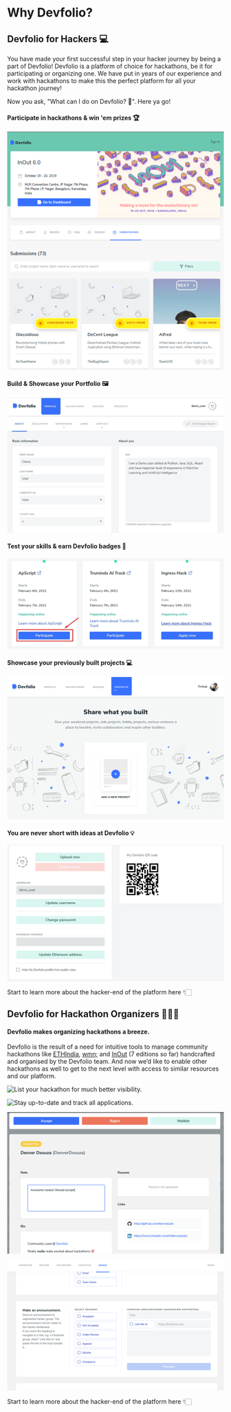 # Why Devfolio?

## Devfolio for Hackers 💻

You have made your first successful step in your hacker journey by being a part of Devfolio! Devfolio is a platform of choice for hackathons, be it for participating or organizing one. We have put in years of our experience and work with hackathons to make this the perfect platform for all your hackathon journey!

Now you ask, "What can I do on Devfolio? 🤔". Here ya go!

#### Participate in hackathons & win 'em prizes 🏆

![](../.gitbook/assets/image%20%2879%29.png)

#### Build & Showcase your Portfolio 🖼️

![](../.gitbook/assets/image%20%2887%29.png)

#### Test your skills & earn Devfolio badges 🏅

![](../.gitbook/assets/image%20%2875%29.png)

#### Showcase your previously built projects 💻

![You can showcase projects even if you have not submitted them to any hackathon!](../.gitbook/assets/image%20%2893%29.png)

#### You are never short with ideas at Devfolio 💡

![](../.gitbook/assets/image%20%2897%29.png)

Start to learn more about the hacker-end of the platform here 👇🏻

## Devfolio for Hackathon Organizers 🤹🏻‍♂️

#### Devfolio makes organizing hackathons a breeze.

Devfolio is the result of a need for intuitive tools to manage community hackathons like [ETHIndia](http://ethindia.co/), [wmn;](https://wmn.community/) and [InOut](http://hackinout.co/) \(7 editions so far\) handcrafted and organised by the Devfolio team. And now we’d like to enable other hackathons as well to get to the next level with access to similar resources and our platform.

![List your hackathon for much better visibility.](https://paper-attachments.dropbox.com/s_EC756F725F722BE94AD6EAF2936AE8E1CD7C7FCA9F39008B5476A130D7EE4B13_1568481116919_Screen+Shot+2019-09-14+at+10.13.53+PM.png)

![Stay up-to-date and track all applications.](https://paper-attachments.dropbox.com/s_DF39119415D48D75A41A3100993F6D58FD194B951BE3C3AAB4AD2039B88A3347_1566654262029_Screen+Shot+2019-08-24+at+7.13.42+PM.png)

![Browse through each profile quickly.](../.gitbook/assets/image%20%282%29.png)

![In-built email tool to write to your applicants.](../.gitbook/assets/image%20%2817%29.png)

Start to learn more about the hacker-end of the platform here 👇🏻



